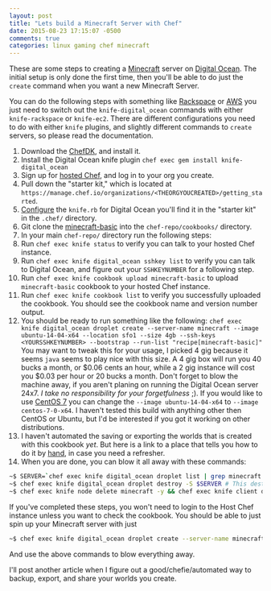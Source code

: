 ```yaml
---
layout: post
title: "Lets build a Minecraft Server with Chef"
date: 2015-08-23 17:15:07 -0500
comments: true
categories: linux gaming chef minecraft
---
```


These are some steps to creating a [Minecraft](https://minecraft.net/) server on [Digital Ocean](https://www.digitalocean.com/). The initial setup is only done the first time, then you'll be able to do just the `create` command when you want a new Minecraft Server.

You can do the following steps with something like [Rackspace](http://www.rackspace.com/) or [AWS](http://aws.amazon.com/) you just need to switch out the `knife-digital_ocean` commands with either `knife-rackspace` or `knife-ec2`. There are different configurations you need to do with either `knife` plugins, and slightly different commands to `create` servers, so please read the documentation.

1. Download the [ChefDK](https://downloads.chef.io/chef-dk/), and install it.
1. Install the Digital Ocean knife plugin `chef exec gem install knife-digital_ocean`
1. Sign up for [hosted Chef](https://manage.chef.io/signup), and log in to your org you create.
1. Pull down the "starter kit," which is located at `https://manage.chef.io/organizations/<THEORGYOUCREATED>/getting_started`.
1. [Configure](https://github.com/rmoriz/knife-digital_ocean#configuration) the `knife.rb` for Digital Ocean you'll find it in the "starter kit" in the `.chef/` directory.
1. Git clone the [minecraft-basic](https://github.com/jjasghar/minecraft-basic) into the `chef-repo/cookbooks/` directory.
1. In your main `chef-repo/` directory run the following steps:
  1. Run `chef exec knife status` to verify you can talk to your hosted Chef instance.
  1. Run `chef exec knife digital_ocean sshkey list` to verify you can talk to Digital Ocean, and figure out your `SSHKEYNUMBER` for a following step.
  1. Run `chef exec knife cookbook upload minecraft-basic` to upload `minecraft-basic` cookbook to your hosted Chef instance.
  1. Run `chef exec knife cookbook list` to verify you successfully uploaded the cookbook. You should see the cookbook name and version number output.
1. You should be ready to run something like the following: `chef exec knife digital_ocean droplet create --server-name minecraft --image ubuntu-14-04-x64 --location sfo1 --size 4gb --ssh-keys <YOURSSHKEYNUMBER> --bootstrap --run-list "recipe[minecraft-basic]"` You may want to tweak this for your usage, I picked 4 gig because it seems `java` seems to play nice with this size. A 4 gig box will run you 40 bucks a month, or $0.06 cents an hour, while a 2 gig instance will cost you $0.03 per hour or 20 bucks a month. Don't forget to blow the machine away, if you aren't planing on running the Digital Ocean server 24x7. _I take no responsibility for your forgetfulness_ ;).  If you would like to use [CentOS 7](https://www.centos.org/) you can change the `--image ubuntu-14-04-x64` to `--image centos-7-0-x64`. I haven't tested this build with anything other then CentOS or Ubuntu, but I'd be interested if you got it working on other distributions.
1. I haven't automated the saving or exporting the worlds that is created with this cookbook _yet_. But here is a link to a place that tells you how to do it by [hand](http://www.howtogeek.com/202591/how-to-backup-your-minecraft-worlds-mods-and-more/), in case you need a refresher.
1. When you are done, you can blow it all away with these commands:

```bash
~$ SERVER=`chef exec knife digital_ocean droplet list | grep minecraft | awk -F ' ' {'print $1'}`
~$ chef exec knife digital_ocean droplet destroy -S $SERVER # This destroys the machine on Digital Ocean
~$ chef exec knife node delete minecraft -y && chef exec knife client delete minecraft -y # This deletes it from Hosted Chef
```

If you've completed these steps, you won't need to login to the Host Chef instance unless you want to check the cookbook. You should be able to just spin up your Minecraft server with just

```bash
~$ chef exec knife digital_ocean droplet create --server-name minecraft --image ubuntu-14-04-x64 --location sfo1 --size 4gb --ssh-keys <YOURSSHKEYNUMBER> --bootstrap --run-list "recipe[minecraft-basic]"
```

And use the above commands to blow everything away.

I'll post another article when I figure out a good/chefie/automated way to backup, export, and share your worlds you create.
